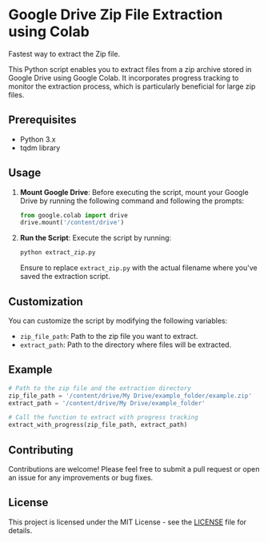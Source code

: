 # Google Drive Zip File Extraction using Colab

Fastest way to extract the Zip file. 

This Python script enables you to extract files from a zip archive stored in Google Drive using Google Colab. It incorporates progress tracking to monitor the extraction process, which is particularly beneficial for large zip files.

## Prerequisites

- Python 3.x
- tqdm library

## Usage

1. **Mount Google Drive**: Before executing the script, mount your Google Drive by running the following command and following the prompts:

   ```python
   from google.colab import drive
   drive.mount('/content/drive')
   ```

2. **Run the Script**: Execute the script by running:

   ```bash
   python extract_zip.py
   ```

   Ensure to replace `extract_zip.py` with the actual filename where you've saved the extraction script.

## Customization

You can customize the script by modifying the following variables:

- `zip_file_path`: Path to the zip file you want to extract.
- `extract_path`: Path to the directory where files will be extracted.

## Example

```python
# Path to the zip file and the extraction directory
zip_file_path = '/content/drive/My Drive/example_folder/example.zip'
extract_path = '/content/drive/My Drive/example_folder'

# Call the function to extract with progress tracking
extract_with_progress(zip_file_path, extract_path)
```

## Contributing

Contributions are welcome! Please feel free to submit a pull request or open an issue for any improvements or bug fixes.

## License

This project is licensed under the MIT License - see the [LICENSE](LICENSE) file for details.
